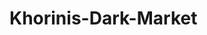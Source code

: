 # Khorinis-Dark-Market

<p>
  <img src"img/
photo1.PNG">
</p>
<p>
  <img src"img/photo2.png">
</p>
<p>
  <img src"img/photo3.png">
</p>
